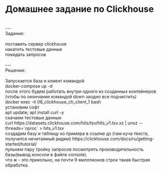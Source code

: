 # Домашнее задание по Clickhouse
<br/>
---
<br/>
Задание: <br/>
<br/>
поставить сервер clickhouse <br/>
накатить тестовые данные<br/>
покидать запросов <br/>
<br/>
---
<br/>
Решение: <br/>
<br/>
Запускается база и клиент командой <br/>
docker-compose up -d <br/>
после этого будем работать внутри одного из созданных контейнеров (чтобы по окончании командой down заодно все подчистить)<br/>
docker exec -ti 06_clickhouse_ch_client_1 bash <br/>
установим софт<br/>
apt update; apt install curl -y<br/>
скачаем тестовые данные <br/>
curl https://datasets.clickhouse.com/hits/tsv/hits_v1.tsv.xz | unxz --threads=`nproc` > hits_v1.tsv<br/>
создадим базу и таблицу из примера в ссылке дз (там куча текста, получится нечитаемый ридми) https://clickhouse.com/docs/ru/getting-started/tutorial/<br/>
пульнем пару тройку запросов посмотреть производительность базы(вывод консоли в файле console). <br/>
что ж - это прикольно, на почти 9 милллионов строк такая быстрая обработка. <br/>